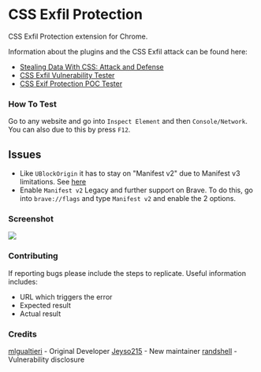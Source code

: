 # CSS Exfil Protection

CSS Exfil Protection extension for Chrome.

Information about the plugins and the CSS Exfil attack can be found here:
* [Stealing Data With CSS: Attack and Defense](https://www.mike-gualtieri.com/posts/stealing-data-with-css-attack-and-defense)
* [CSS Exfil Vulnerability Tester](https://www.mike-gualtieri.com/css-exfil-vulnerability-tester)
* [CSS Exif Protection POC Tester](https://randshell.github.io/CSS-Exfil-Protection-POC/)

### How To Test

Go to any website and go into ```Inspect Element``` and then ```Console/Network```. You can also due to this by press ```F12```.

## Issues

- Like ```UBlockOrigin``` it has to stay on "Manifest v2" due to Manifest v3 limitations. See [here](https://github.com/mlgualtieri/CSS-Exfil-Protection/issues/41#issuecomment-3194432557)
- Enable ```Manifest v2``` Legacy and further support on Brave. To do this, go into ```brave://flags``` and type ```Manifest v2``` and enable the 2 options.

### Screenshot

![](https://files.catbox.moe/qrptjk.png)

### Contributing

If reporting bugs please include the steps to replicate.  Useful information includes:
* URL which triggers the error
* Expected result
* Actual result

### Credits

[mlgualtieri](https://github.com/mlgualtieri) - Original Developer
[Jeyso215](https://github.com/Jeyso215) - New maintainer
[randshell](https://github.com/randshell) - Vulnerability disclosure
